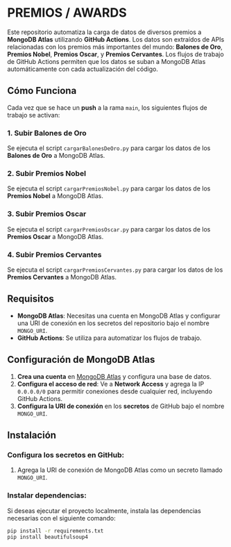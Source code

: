 # PREMIOS / AWARDS

Este repositorio automatiza la carga de datos de diversos premios a **MongoDB Atlas** utilizando **GitHub Actions**. Los datos son extraídos de APIs relacionadas con los premios más importantes del mundo: **Balones de Oro**, **Premios Nobel**, **Premios Oscar**, y **Premios Cervantes**. Los flujos de trabajo de GitHub Actions permiten que los datos se suban a MongoDB Atlas automáticamente con cada actualización del código.

## Cómo Funciona

Cada vez que se hace un **push** a la rama `main`, los siguientes flujos de trabajo se activan:

### 1. Subir Balones de Oro
Se ejecuta el script `cargarBalonesDeOro.py` para cargar los datos de los **Balones de Oro** a MongoDB Atlas.

### 2. Subir Premios Nobel
Se ejecuta el script `cargarPremiosNobel.py` para cargar los datos de los **Premios Nobel** a MongoDB Atlas.

### 3. Subir Premios Oscar
Se ejecuta el script `cargarPremiosOscar.py` para cargar los datos de los **Premios Oscar** a MongoDB Atlas.

### 4. Subir Premios Cervantes
Se ejecuta el script `cargarPremiosCervantes.py` para cargar los datos de los **Premios Cervantes** a MongoDB Atlas.

## Requisitos

- **MongoDB Atlas**: Necesitas una cuenta en MongoDB Atlas y configurar una URI de conexión en los secretos del repositorio bajo el nombre `MONGO_URI`.
- **GitHub Actions**: Se utiliza para automatizar los flujos de trabajo.

## Configuración de MongoDB Atlas

1. **Crea una cuenta** en [MongoDB Atlas](https://www.mongodb.com/cloud/atlas) y configura una base de datos.
2. **Configura el acceso de red**: Ve a **Network Access** y agrega la IP `0.0.0.0/0` para permitir conexiones desde cualquier red, incluyendo GitHub Actions.
3. **Configura la URI de conexión** en los **secretos** de GitHub bajo el nombre `MONGO_URI`.

## Instalación

### Configura los secretos en GitHub:

1. Agrega la URI de conexión de MongoDB Atlas como un secreto llamado `MONGO_URI`.

### Instalar dependencias:

Si deseas ejecutar el proyecto localmente, instala las dependencias necesarias con el siguiente comando:

```bash
pip install -r requirements.txt
pip install beautifulsoup4
